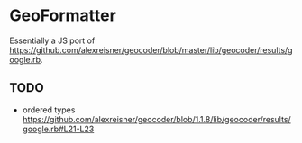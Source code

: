 # GeoFormatter

Essentially a JS port of https://github.com/alexreisner/geocoder/blob/master/lib/geocoder/results/google.rb.

## TODO

* ordered types https://github.com/alexreisner/geocoder/blob/1.1.8/lib/geocoder/results/google.rb#L21-L23
